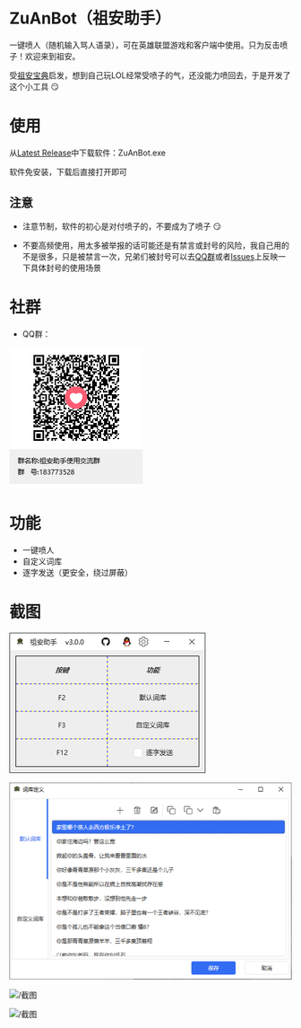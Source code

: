 # ZuAnBot（祖安助手）
一键喷人（随机输入骂人语录），可在英雄联盟游戏和客户端中使用。只为反击喷子！欢迎来到祖安。

受[祖安宝典](https://github.com/cndiandian/zuanbot.com)启发，想到自己玩LOL经常受喷子的气，还没能力喷回去，于是开发了这个小工具 :smirk:

# 使用
从[Latest Release](https://github.com/liuke-wuhan/ZuAnBot/releases/latest)中下载软件：ZuAnBot.exe

软件免安装，下载后直接打开即可

## 注意
* 注意节制，软件的初心是对付喷子的，不要成为了喷子 :smirk:

* 不要高频使用，用太多被举报的话可能还是有禁言或封号的风险，我自己用的不是很多，只是被禁言一次，兄弟们被封号可以去[QQ群](https://github.com/liuke-wuhan/ZuAnBot#%E7%A4%BE%E7%BE%A4)或者[Issues](https://github.com/liuke-wuhan/ZuAnBot/issues)上反映一下具体封号的使用场景

# 社群
* QQ群：

![/QQ群](./ZuAnBot_Wpf/Assets/Images/祖安助手使用交流群群聊二维码.png)


# 功能
* 一键喷人
* 自定义词库
* 逐字发送（更安全，绕过屏蔽）

  

# 截图
![/截图](./截图_软件.png)

![/截图](./截图_自定义词库.png)

![/截图](./截图_游戏.jpg)

![/截图](./截图_客户端.png)










